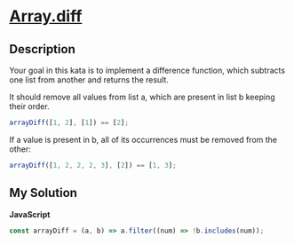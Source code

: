 # [Array.diff](https://www.codewars.com/kata/523f5d21c841566fde000009)

## Description

Your goal in this kata is to implement a difference function, which subtracts one list from another and returns the result.

It should remove all values from list a, which are present in list b keeping their order.

```js
arrayDiff([1, 2], [1]) == [2];
```

If a value is present in b, all of its occurrences must be removed from the other:

```js
arrayDiff([1, 2, 2, 2, 3], [2]) == [1, 3];
```

## My Solution

**JavaScript**

```js
const arrayDiff = (a, b) => a.filter((num) => !b.includes(num));
```
